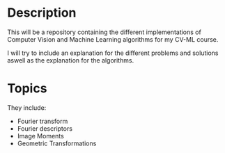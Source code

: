 # Description
This will be a repository containing the different implementations of
Computer Vision and Machine Learning algorithms for my CV-ML course.

I will try to include an explanation for the different problems and solutions
aswell as the explanation for the algorithms.

# Topics
They include:
- Fourier transform
- Fourier descriptors
- Image Moments
- Geometric Transformations
